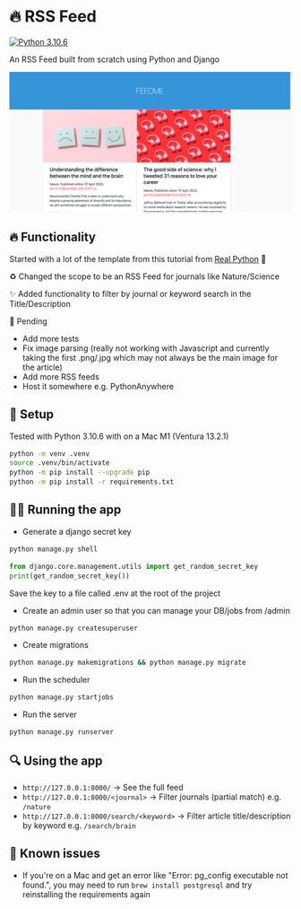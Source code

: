 # 🔥 RSS Feed

[![Python 3.10.6](https://img.shields.io/badge/python-3.10.6-blue.svg)](https://www.python.org/downloads/release/python-3106/)


An RSS Feed built from scratch using Python and Django 

![Example Homepage](/screenshots/preview.png?raw=true "Example Homepage")


## 🔥 Functionality

Started with a lot of the template from this tutorial from [Real Python](https://realpython.com/build-a-content-aggregator-python/) 🎉

♻️ Changed the scope to be an RSS Feed for journals like Nature/Science

✨ Added functionality to filter by journal or keyword search in the Title/Description

🚧 Pending
- Add more tests
- Fix image parsing (really not working with Javascript and currently taking the first .png/.jpg which may not always be the main image for the article)
- Add more RSS feeds
- Host it somewhere e.g. PythonAnywhere

## 🔧 Setup

Tested with Python 3.10.6 with on a Mac M1 (Ventura 13.2.1)

```zsh
python -m venv .venv
source .venv/bin/activate
python -m pip install --upgrade pip
python -m pip install -r requirements.txt
```

## 🧑‍💻 Running the app

- Generate a django secret key

```zsh
python manage.py shell
```

```python
from django.core.management.utils import get_random_secret_key
print(get_random_secret_key())
```

Save the key to a file called .env at the root of the project

- Create an admin user so that you can manage your DB/jobs from /admin
```zsh
python manage.py createsuperuser
```

- Create migrations
```zsh
python manage.py makemigrations && python manage.py migrate
```

- Run the scheduler
```zsh
python manage.py startjobs
```

- Run the server
```zsh
python manage.py runserver
```

## 🔍️ Using the app

- `http://127.0.0.1:8000/` -> See the full feed
- `http://127.0.0.1:8000/<journal>` -> Filter journals (partial match) e.g. `/nature`
- `http://127.0.0.1:8000/search/<keyword>` -> Filter article title/description by keyword e.g. `/search/brain`

## 🐛 Known issues

- If you're on a Mac and get an error like "Error: pg_config executable not found.", you may need to run `brew install postgresql` and try reinstalling the requirements again
